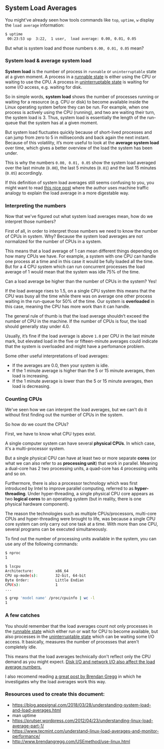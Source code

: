 ## System Load Averages

You might've already seen how tools commands like `top`, `uptime`, `w` display the `load average` information:

```bash
$ uptime
 00:23:53 up  3:22,  1 user,  load average: 0.00, 0.01, 0.05
```

But what is system load and those numbers `0.00, 0.01, 0.05` mean?

### System load & average system load

**System load** is the number of process in `runnable` or `uninterruptable` state at a given moment. A process in a [runnable state](process-states.md) is either using the CPU or waiting to use the CPU. A process in [uninterruptable state](process-states.md) is waiting for some I/O access, e.g. waiting for disk.

So in simple words, **system load** shows the number of processes running or waiting for a resource (e.g. CPU or disk) to become available inside the Linux operating system before they can be run. For example, when one process is actively using the CPU (running), and two are waiting their turn, the system load is 3. Thus, system load is essentially the length of the run-queue that the system has at a given moment.

But system load fluctuates quickly because of short-lived processes and can jump from zero to 5 in milliseconds and back again the next instant. Because of this volatility, it’s more useful to look at the **average system load** over time, which gives a better overview of the load the system has been under.

This is why the numbers `0.00, 0.01, 0.05` show the system load averaged over the last minute (`0.00`), the last 5 minutes (`0.01`) and the last 15 minutes (`0.05`) accordingly.

If this definition of system load averages still seems confusing to you, you might want to read [this nice post](http://blog.scoutapp.com/articles/2009/07/31/understanding-load-averages) where the author uses machine traffic analogy to explain the load average in a more digestable way.

### Interpreting the numbers

Now that we've figured out what system load averages mean, how do we interpret those numbers?

First of all, in order to interpret those numbers we need to know the number of CPUs in system. Why? Because the system load averages are not normalized for the number of CPUs in a system.

This means that a load average of 1 can mean different things depending on how many CPUs we have. For example, a system with one CPU can handle one process at a time and in this case it would be fully loaded all the time. But for a 4 CPU system which can run concurrent processes the load average of 1 would mean that the system was idle 75% of the time.

Can a load average be higher than the number of CPUs in the system? Yes!

If the load average rises to 1.5, on a single CPU system this means that the CPU was busy all the time while there was on average one other process waiting in the run-queue for 50% of the time. Our system is **overloaded** in this case, meaning the CPU has more work than it can handle.

The general rule of thumb is that the load average shouldn’t exceed the number of CPU in the machine. If the number of CPUs is four, the load should generally stay under 4.0.

Usually, it’s fine if the load average is above `1.0` per CPU in the last minute mark, but elevated load in the five or fifteen-minute averages could indicate that the system is overloaded and might have a perfomance problem.

Some other useful interpretations of load averages:

* If the averages are 0.0, then your system is idle.
* If the 1 minute average is higher than the 5 or 15 minute averages, then load is increasing.
* If the 1 minute average is lower than the 5 or 15 minute averages, then load is decreasing.

### Counting CPUs

We've seen how we can interpret the load averages, but we can't do it without first finding out the number of CPUs in the system.

So how do we count the CPUs?

First, we have to know what CPU types exist.

A single computer system can have several **physical CPUs**. In which case, it's a multi-processor system.

But a single physical CPU can have at least two or more separate **cores** (or what we can also refer to as **processing unit**) that work in parallel. Meaning a dual-core has 2 two processing units, a quad-core has 4 processing units and so on.

Furthermore, there is also a processor technology which was first introduced by Intel to improve parallel computing, referred to as **hyper-threading**. Under hyper-threading, a single physical CPU core appears as two **logical cores** to an operating system (but in reality, there is one physical hardware component).

The reason the technologies such as multiple CPUs/processors, multi-core CPUs and hyper-threading were brought to life, was because a single CPU core system can only carry out one task at a time. With more than one CPU, several programs can be executed simultaneously.

To find out the number of processing units available in the system, you can use any of the following commands:

```bash
$ nproc
1

$ lscpu
Architecture:          x86_64
CPU op-mode(s):        32-bit, 64-bit
Byte Order:            Little Endian
CPU(s):                1
...

$ grep 'model name' /proc/cpuinfo | wc -l
1
```

### A few catches

You should remember that the load averages count not only processes in the [runnable state](process-states.md) which either run or wait for CPU to become available, but also processes in the [uninterruptable state](process-states.md) which can be waiting some I/O access. It basically, measures the number of processes that aren't completely idle.

This means that the load averages technically don't reflect only the CPU demand as you might expect.
[Disk I/O and network I/O also affect the load average numbers.](https://prutser.wordpress.com/2012/05/05/understanding-linux-load-average-part-2/)

I also recomend reading [a great post by Brendan Gregg](http://www.brendangregg.com/blog/2017-08-08/linux-load-averages.html) in which he investigates why the load averages work this way.

### Resources used to create this document:

* https://blog.appsignal.com/2018/03/28/understanding-system-load-and-load-averages.html
* man uptime
* https://prutser.wordpress.com/2012/04/23/understanding-linux-load-average-part-1/
* https://www.tecmint.com/understand-linux-load-averages-and-monitor-performance/
* http://www.brendangregg.com/USEmethod/use-linux.html
